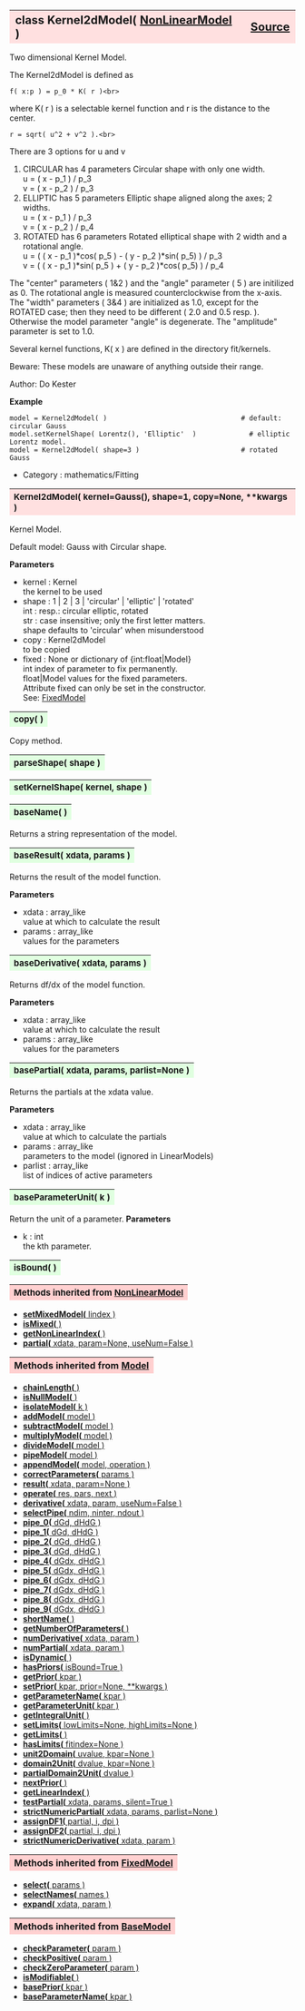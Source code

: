 ---
---
<br><br><br>

<a name="Kernel2dModel"></a>
<table><thead style="background-color:#FFE0E0; width:100%; font-size:20px"><tr><th style="text-align:left">
<strong>class Kernel2dModel(</strong> <a href="./NonLinearModel.html">NonLinearModel</a> )</th><th style="text-align:right"><a href=https://github.com/dokester/BayesicFitting/blob/master/BayesicFitting/source/Kernel2dModel.py target=_blank>Source</a></th></tr></thead></table>
<p>

Two dimensional Kernel Model.

The Kernel2dModel is defined as

    f( x:p ) = p_0 * K( r )<br>

where K( r ) is a selectable kernel function and r is the distance to the center.

    r = sqrt( u^2 + v^2 ).<br>

There are 3 options for u and v

1. CIRCULAR has 4 parameters
    Circular shape with only one width.<br>
    u = ( x - p_1 ) / p_3<br>
    v = ( x - p_2 ) / p_3<br>
2. ELLIPTIC has 5 parameters
    Elliptic shape aligned along the axes; 2 widths.<br>
    u = ( x - p_1 ) / p_3<br>
    v = ( x - p_2 ) / p_4<br>
3. ROTATED has 6 parameters
    Rotated elliptical shape with 2 width and a rotational angle.<br>
    u = ( ( x - p_1 )*cos( p_5 ) - ( y - p_2 )*sin( p_5) ) / p_3<br>
    v = ( ( x - p_1 )*sin( p_5 ) + ( y - p_2 )*cos( p_5) ) / p_4<br>

The "center" parameters ( 1&2 ) and the "angle" parameter ( 5 ) are initilized as 0.
The rotational angle is measured counterclockwise from the x-axis.
The "width" parameters ( 3&4 ) are initialized as 1.0, except for the ROTATED case;
then they need to be different ( 2.0 and 0.5 resp. ).
Otherwise the model parameter "angle" is degenerate.
The "amplitude" parameter is set to 1.0.

Several kernel functions, K( x ) are defined in the directory fit/kernels.

Beware: These models are unaware of anything outside their range.

Author:      Do Kester

<b>Example</b>

    model = Kernel2dModel( )                                 # default: circular Gauss
    model.setKernelShape( Lorentz(), 'Elliptic'  )             # elliptic Lorentz model.
    model = Kernel2dModel( shape=3 )                         # rotated Gauss

* Category :     mathematics/Fitting<br>


<a name="Kernel2dModel"></a>
<table><thead style="background-color:#FFE0E0; width:100%; font-size:15px"><tr><th style="text-align:left">
<strong>Kernel2dModel(</strong> kernel=Gauss(), shape=1, copy=None, **kwargs )
</th></tr></thead></table>
<p>

Kernel Model.

Default model: Gauss with Circular shape.

<b>Parameters</b>

* kernel  :  Kernel<br>
    the kernel to be used<br>
* shape  :  1 | 2 | 3 | 'circular' | 'elliptic' | 'rotated'<br>
    int : resp.: circular elliptic, rotated<br>
    str : case insensitive; only the first letter matters.<br>
    shape defaults to 'circular' when misunderstood<br>
* copy  :  Kernel2dModel<br>
    to be copied<br>
* fixed  :  None or dictionary of {int:float|Model}<br>
    int         index of parameter to fix permanently.<br>
    float|Model values for the fixed parameters.<br>
    Attribute fixed can only be set in the constructor.<br>
    See: [FixedModel](./FixedModel.md)<br>


<a name="copy"></a>
<table><thead style="background-color:#E0FFE0; width:100%; font-size:15px"><tr><th style="text-align:left">
<strong>copy(</strong> )
</th></tr></thead></table>
<p>
Copy method. 

<a name="parseShape"></a>
<table><thead style="background-color:#E0FFE0; width:100%; font-size:15px"><tr><th style="text-align:left">
<strong>parseShape(</strong> shape ) 
</th></tr></thead></table>
<p>
<a name="setKernelShape"></a>
<table><thead style="background-color:#E0FFE0; width:100%; font-size:15px"><tr><th style="text-align:left">
<strong>setKernelShape(</strong> kernel, shape ) 
</th></tr></thead></table>
<p>
<a name="baseName"></a>
<table><thead style="background-color:#E0FFE0; width:100%; font-size:15px"><tr><th style="text-align:left">
<strong>baseName(</strong> )
</th></tr></thead></table>
<p>
Returns a string representation of the model. 

<a name="baseResult"></a>
<table><thead style="background-color:#E0FFE0; width:100%; font-size:15px"><tr><th style="text-align:left">
<strong>baseResult(</strong> xdata, params )
</th></tr></thead></table>
<p>

Returns the result of the model function.

<b>Parameters</b>

* xdata  :  array_like<br>
    value at which to calculate the result<br>
* params  :  array_like<br>
    values for the parameters<br>


<a name="baseDerivative"></a>
<table><thead style="background-color:#E0FFE0; width:100%; font-size:15px"><tr><th style="text-align:left">
<strong>baseDerivative(</strong> xdata, params )
</th></tr></thead></table>
<p>

Returns df/dx of the model function.

<b>Parameters</b>

* xdata  :  array_like<br>
    value at which to calculate the result<br>
* params  :  array_like<br>
    values for the parameters<br>


<a name="basePartial"></a>
<table><thead style="background-color:#E0FFE0; width:100%; font-size:15px"><tr><th style="text-align:left">
<strong>basePartial(</strong> xdata, params, parlist=None )
</th></tr></thead></table>
<p>

Returns the partials at the xdata value.

<b>Parameters</b>

* xdata  :  array_like<br>
    value at which to calculate the partials<br>
* params  :  array_like<br>
    parameters to the model (ignored in LinearModels)<br>
* parlist  :  array_like<br>
    list of indices of active parameters<br>


<a name="baseParameterUnit"></a>
<table><thead style="background-color:#E0FFE0; width:100%; font-size:15px"><tr><th style="text-align:left">
<strong>baseParameterUnit(</strong> k )
</th></tr></thead></table>
<p>

Return the unit of a parameter.
<b>Parameters</b>

* k  :  int<br>
    the kth parameter.<br>


<a name="isBound"></a>
<table><thead style="background-color:#E0FFE0; width:100%; font-size:15px"><tr><th style="text-align:left">
<strong>isBound(</strong> )
</th></tr></thead></table>
<p>
<table><thead style="background-color:#FFD0D0; width:100%; font-size:15px"><tr><th style="text-align:left">
<strong>Methods inherited from</strong> <a href="./NonLinearModel.html">NonLinearModel</a></th></tr></thead></table>


* [<strong>setMixedModel(</strong> lindex )](./NonLinearModel.md#setMixedModel)
* [<strong>isMixed(</strong> )](./NonLinearModel.md#isMixed)
* [<strong>getNonLinearIndex(</strong> )](./NonLinearModel.md#getNonLinearIndex)
* [<strong>partial(</strong> xdata, param=None, useNum=False )](./NonLinearModel.md#partial)


<table><thead style="background-color:#FFD0D0; width:100%"><tr><th style="text-align:left">
<strong>Methods inherited from</strong> <a href="./Model.html">Model</a></th></tr></thead></table>


* [<strong>chainLength(</strong> )](./Model.md#chainLength)
* [<strong>isNullModel(</strong> ) ](./Model.md#isNullModel)
* [<strong>isolateModel(</strong> k )](./Model.md#isolateModel)
* [<strong>addModel(</strong> model )](./Model.md#addModel)
* [<strong>subtractModel(</strong> model )](./Model.md#subtractModel)
* [<strong>multiplyModel(</strong> model )](./Model.md#multiplyModel)
* [<strong>divideModel(</strong> model )](./Model.md#divideModel)
* [<strong>pipeModel(</strong> model )](./Model.md#pipeModel)
* [<strong>appendModel(</strong> model, operation )](./Model.md#appendModel)
* [<strong>correctParameters(</strong> params )](./Model.md#correctParameters)
* [<strong>result(</strong> xdata, param=None )](./Model.md#result)
* [<strong>operate(</strong> res, pars, next )](./Model.md#operate)
* [<strong>derivative(</strong> xdata, param, useNum=False )](./Model.md#derivative)
* [<strong>selectPipe(</strong> ndim, ninter, ndout ) ](./Model.md#selectPipe)
* [<strong>pipe_0(</strong> dGd, dHdG ) ](./Model.md#pipe_0)
* [<strong>pipe_1(</strong> dGd, dHdG ) ](./Model.md#pipe_1)
* [<strong>pipe_2(</strong> dGd, dHdG ) ](./Model.md#pipe_2)
* [<strong>pipe_3(</strong> dGd, dHdG ) ](./Model.md#pipe_3)
* [<strong>pipe_4(</strong> dGdx, dHdG ) ](./Model.md#pipe_4)
* [<strong>pipe_5(</strong> dGdx, dHdG ) ](./Model.md#pipe_5)
* [<strong>pipe_6(</strong> dGdx, dHdG ) ](./Model.md#pipe_6)
* [<strong>pipe_7(</strong> dGdx, dHdG ) ](./Model.md#pipe_7)
* [<strong>pipe_8(</strong> dGdx, dHdG ) ](./Model.md#pipe_8)
* [<strong>pipe_9(</strong> dGdx, dHdG ) ](./Model.md#pipe_9)
* [<strong>shortName(</strong> ) ](./Model.md#shortName)
* [<strong>getNumberOfParameters(</strong> )](./Model.md#getNumberOfParameters)
* [<strong>numDerivative(</strong> xdata, param )](./Model.md#numDerivative)
* [<strong>numPartial(</strong> xdata, param )](./Model.md#numPartial)
* [<strong>isDynamic(</strong> ) ](./Model.md#isDynamic)
* [<strong>hasPriors(</strong> isBound=True ) ](./Model.md#hasPriors)
* [<strong>getPrior(</strong> kpar )](./Model.md#getPrior)
* [<strong>setPrior(</strong> kpar, prior=None, **kwargs )](./Model.md#setPrior)
* [<strong>getParameterName(</strong> kpar )](./Model.md#getParameterName)
* [<strong>getParameterUnit(</strong> kpar )](./Model.md#getParameterUnit)
* [<strong>getIntegralUnit(</strong> )](./Model.md#getIntegralUnit)
* [<strong>setLimits(</strong> lowLimits=None, highLimits=None )](./Model.md#setLimits)
* [<strong>getLimits(</strong> ) ](./Model.md#getLimits)
* [<strong>hasLimits(</strong> fitindex=None )](./Model.md#hasLimits)
* [<strong>unit2Domain(</strong> uvalue, kpar=None )](./Model.md#unit2Domain)
* [<strong>domain2Unit(</strong> dvalue, kpar=None )](./Model.md#domain2Unit)
* [<strong>partialDomain2Unit(</strong> dvalue )](./Model.md#partialDomain2Unit)
* [<strong>nextPrior(</strong> ) ](./Model.md#nextPrior)
* [<strong>getLinearIndex(</strong> )](./Model.md#getLinearIndex)
* [<strong>testPartial(</strong> xdata, params, silent=True )](./Model.md#testPartial)
* [<strong>strictNumericPartial(</strong> xdata, params, parlist=None ) ](./Model.md#strictNumericPartial)
* [<strong>assignDF1(</strong> partial, i, dpi ) ](./Model.md#assignDF1)
* [<strong>assignDF2(</strong> partial, i, dpi ) ](./Model.md#assignDF2)
* [<strong>strictNumericDerivative(</strong> xdata, param ) ](./Model.md#strictNumericDerivative)


<table><thead style="background-color:#FFD0D0; width:100%"><tr><th style="text-align:left">
<strong>Methods inherited from</strong> <a href="./FixedModel.html">FixedModel</a></th></tr></thead></table>


* [<strong>select(</strong> params ) ](./FixedModel.md#select)
* [<strong>selectNames(</strong> names ) ](./FixedModel.md#selectNames)
* [<strong>expand(</strong> xdata, param ) ](./FixedModel.md#expand)


<table><thead style="background-color:#FFD0D0; width:100%"><tr><th style="text-align:left">
<strong>Methods inherited from</strong> <a href="./BaseModel.html">BaseModel</a></th></tr></thead></table>


* [<strong>checkParameter(</strong> param ) ](./BaseModel.md#checkParameter)
* [<strong>checkPositive(</strong> param ) ](./BaseModel.md#checkPositive)
* [<strong>checkZeroParameter(</strong> param )](./BaseModel.md#checkZeroParameter)
* [<strong>isModifiable(</strong> ) ](./BaseModel.md#isModifiable)
* [<strong>basePrior(</strong> kpar ) ](./BaseModel.md#basePrior)
* [<strong>baseParameterName(</strong> kpar ) ](./BaseModel.md#baseParameterName)
